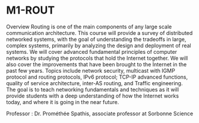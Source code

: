 # M1-ROUT

Overview
Routing is one of the main components of any large scale communication architecture. This course will provide a survey of distributed networked systems, with the goal of understanding the tradeoffs in large, complex systems, primarily by analyzing the design and deployment of real systems. We will cover advanced fundamental principles of computer networks by studying the protocols that hold the Internet together. We will also cover the improvements that have been brought to the Internet in the past few years.  Topics include network security, multicast with IGMP protocol and routing protocols, IPv6 protocol; TCP-IP advanced functions, quality of service architecture, inter-AS routing, and Traffic engineering. The goal is to teach networking fundamentals and techniques as it will provide students with a deep understanding of how the Internet works today, and where it is going in the near future.

Professor : Dr. Prométhée Spathis, associate professor at Sorbonne Science
